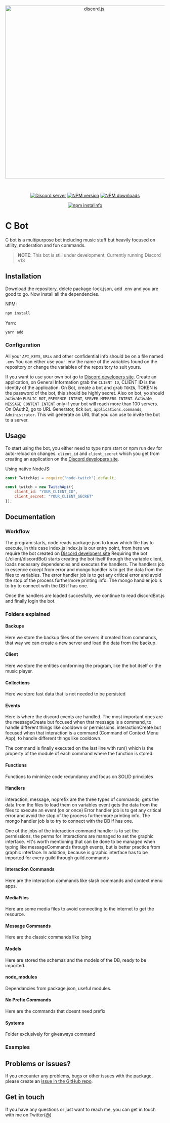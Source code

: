 <div align="center">
  <br />
  <p>
    <a href="https://discord.js.org"><img src="https://discord.js.org/static/logo.svg" width="546" alt="discord.js" /></a>
  </p>
  <br />
  <p>
    <a href="https://discord.gg/bRCvFy9"><img src="https://img.shields.io/discord/222078108977594368?color=7289da&logo=discord&logoColor=white" alt="Discord server" /></a>
    <a href="https://www.npmjs.com/package/discord.js"><img src="https://img.shields.io/npm/v/discord.js.svg?maxAge=3600" alt="NPM version" /></a>
    <a href="https://www.npmjs.com/package/discord.js"><img src="https://img.shields.io/npm/dt/discord.js.svg?maxAge=3600" alt="NPM downloads" /></a>
  </p>
  <p>
    <a href="https://nodei.co/npm/discord.js/"><img src="https://nodei.co/npm/discord.js.png?downloads=true&stars=true" alt="npm installnfo" /></a>
  </p>
</div>

# C Bot
C bot is a multipurpose bot including music stuff but heavily focused on utility, moderation and fun commands.

> **NOTE**: This bot is still under development. Currently running Discord v13

## Installation
Download the repository, delete package-lock.json, add .env and you are good to go.
Now install all the dependencies.

NPM:
```sh
npm install
```

Yarn:
```sh
yarn add
```

### Configuration
All your `API_KEYS`, `URLs` and other confidential info should be on a file named `.env`
You can either use your .env the name of the variables found on the repository or change the variables of the repository to suit yours.

If you want to use your own bot go to [Discord developers site](https://discord.com/developers/applications).
Create an application, on General Information  grab the `CLIENT ID`, CLIENT ID is the identity of the application.
On Bot, create a bot and grab `TOKEN`, TOKEN is the password of the bot, this should be highly secret.
Also on bot, yo should activate `PUBLIC BOT`, `PRESENCE INTENT`, `SERVER MEMBERS INTENT`.
Activate `MESSAGE CONTENT INTENT` only if your bot will reach more than 100 servers.
On OAuth2, go to URL Generator, tick `bot`, `applications.commands`, `Administrator`. This will generate an URL that you can use to invite the bot to a server.

## Usage
To start using the bot, you either need to type npm start or npm run dev for auto-reload on changes.
 `client_id` and `client_secret` which you get from creating an application on the [Discord developers site](https://discord.com/developers/applications). 

Using native NodeJS:
```js
const TwitchApi = require("node-twitch").default;

const twitch = new TwitchApi({
	client_id: "YOUR_CLIENT_ID",
	client_secret: "YOUR_CLIENT_SECRET"
});
```
## Documentation

### Workflow
The program starts, node reads package.json to know which file has to execute, in this case index.js
index.js is our entry point, from here we require the bot created on [Discord developers site](https://discord.com/developers/applications)
Requiring the bot (./client/discordBot) starts creating the bot itself through the variable client, loads necessary dependencies and executes the handlers.
The handlers job in essence except from error and mongo handler is to get the data from the files to variables.
The error handler job is to get any critical error and avoid the stop of the process furthermore printing info.
The mongo handler job is to try to connect with the DB if has one.

Once the handlers are loaded succesfully, we continue to read discordBot.js and finally login the bot.

### Folders explained
#### Backups
Here we store the backup files of the servers if created from commands, that way we can create a new server and load the data from the backup.

#### Client 
Here we store the entities conforming the program, like the bot itself or the music player.

#### Collections
Here we store fast data that is not needed to be persisted

#### Events
Here is where the discord events are handled.
The most important ones are the messageCreate but focused when that message is a command, to handle different things like cooldown or permissions.
interactionCreate but focused when that interaction is a command (Command of Context Menu App), to handle different things like cooldown.

The command is finally executed on the last line with run() which is the property of the module of each command where the function is stored.

#### Functions
Functions to minimize code redundancy and focus on SOLID principles

#### Handlers
interaction, message, noprefix are the three types of commands; gets the data from the files to load them on variables
event gets the data from the files to execute an event (on or once)
Error handler job is to get any critical error and avoid the stop of the process furthermore printing info.
The mongo handler job is to try to connect with the DB if has one.

One of the jobs of the interaction command handler is to set the permissions, the perms for interactions are managed to set the graphic interface.
*It's worth mentioning that can be done to be managed when typing like messageCommands through events, but is better practice from graphic interface.
In addition, because is graphic interface has to be imported for every guild through guild.commands

#### Interaction Commands
Here are the interaction commands like slash commands and context menu apps.

#### MediaFiles
Here are some media files to avoid connecting to the internet to get the resource.

#### Message Commands
Here are the classic commands like !ping

#### Models
Here are stored the schemas and the models of the DB, ready to be imported.

#### node_modules
Dependancies from package.json, useful modules.

#### No Prefix Commands
Here are the commands that doesnt need prefix

#### Systems
Folder exclusively for giveaways command

### Examples

## Problems or issues?
If you encounter any problems, bugs or other issues with the package, please create an [issue in the GitHub repo](url). 

## Get in touch
If you have any questions or just want to reach me, you can get in touch with me on Twitter([@](url))